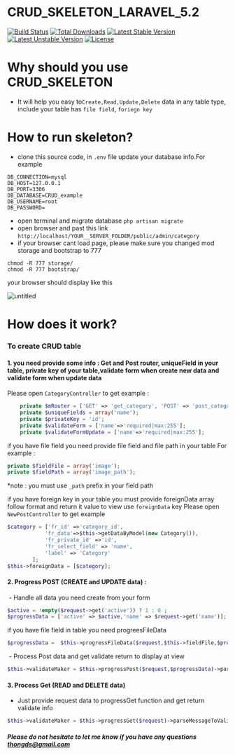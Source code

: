 # CRUD_SKELETON_LARAVEL_5.2

[![Build Status](https://travis-ci.org/laravel/framework.svg)](https://travis-ci.org/laravel/framework)
[![Total Downloads](https://poser.pugx.org/laravel/framework/d/total.svg)](https://packagist.org/packages/laravel/framework)
[![Latest Stable Version](https://poser.pugx.org/laravel/framework/v/stable.svg)](https://packagist.org/packages/laravel/framework)
[![Latest Unstable Version](https://poser.pugx.org/laravel/framework/v/unstable.svg)](https://packagist.org/packages/laravel/framework)
[![License](https://poser.pugx.org/laravel/framework/license.svg)](https://packagist.org/packages/laravel/framework)

# Why should you use CRUD_SKELETON
- It will help you easy to```Create,Read,Update,Delete``` data in any table type, include your table has ```file field```, ```foriegn key```
# How to run skeleton?

- clone this source code, in ```.env``` file update your database info.For example
```
DB_CONNECTION=mysql
DB_HOST=127.0.0.1
DB_PORT=3306
DB_DATABASE=CRUD_example
DB_USERNAME=root
DB_PASSWORD=
```
- open terminal and migrate database 
```php artisan migrate```
- open browser and past this link 
```http://localhost/YOUR__SERVER_FOLDER/public/admin/category```
- if your browser cant load page, please make sure you changed mod storage and bootstrap to 777
```
chmod -R 777 storage/
chmod -R 777 bootstrap/
```
your browser should display like this 

![untitled](https://cloud.githubusercontent.com/assets/26756140/24553748/6f1e3da4-1655-11e7-9ee4-a99e1e465dea.png)

# How does it work?

### To create CRUD table 

#### 1. you need provide some info : Get and Post router, uniqueField in your table, private key of your table,validate form when create new data and validate form when update data
Please open ```CategoryController``` to get example : 

```php
    private $mRouter = ['GET' => 'get_category', 'POST' => 'post_category'];
    private $uniqueFields = array('name');
    private $privateKey = 'id';
    private $validateForm = ['name'=>'required|max:255'];
    private $validateFormUpdate = ['name'=>'required|max:255'];
```
if you have file field you need provide file field and file path in your table 
For example : 
```php
private $fieldFile = array('image');
private $fieldPath = array('image_path');
```
*note : you must use ```_path``` prefix in your field path

if you have foreign key in your table you must provide foreignData array follow format and return it value to view use ```foreignData``` key
Please open ```NewPostController``` to get example
```php
$category = ['fr_id' =>'category_id',
            'fr_data'=>$this->getDataByModel(new Category()),
            'fr_private_id' =>'id',
            'fr_select_field' => 'name',
            'label' => 'Category'
        ];
$this->foreignData = [$category];
```
#### 2. Progress POST (CREATE and UPDATE data) :
  - Handle all data you need create from your form 
  ```php
  $active = !empty($request->get('active')) ? 1 : 0 ;
  $progressData = ['active' => $active,'name' => $request->get('name')];
  ```
  if you have file field in table you need progreesFileData
  ```php 
  $progressData =  $this->progressFileData($request,$this->fieldFile,$progressData);
  ```          
  - Process Post data and get validate return to display at view
  
  ```php
  $this->validateMaker = $this->progressPost($request,$progressData)->parseMessageToValidateMaker();
  ```
#### 3. Process Get (READ and DELETE data)
 - Just provide request data to progressGet function and get return validate info 
```php 
$this->validateMaker = $this->progressGet($request)->parseMessageToValidateMaker();
```
##### Please do not hesitate to let me know if you have any questions thongds@gmail.com
